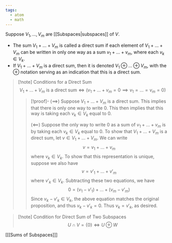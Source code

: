 ```yaml
---
tags:
  - atom
  - math
---
```

Suppose $V_1, \dots, V_m$ are [[Subspaces|subspaces]] of $V$.
- The sum $V_1 + \dots + V_m$ is called a direct sum if each element of $V_1 + \dots + V_m$ can be written in only one way as a sum $v_1 + \dots + v_m$, where each $v_k \in V_k$.
- If $V_1 + \dots + V_m$ is a direct sum, then it is denoted $V_1 \oplus \dots \oplus V_m$, with the $\oplus$ notation serving as an indication that this is a direct sum.

> [!note] Conditions for a Direct Sum
> $$ V_1 + \dots + V_m \text{ is a direct sum} \iff \left( v_1 + \dots + v_m = 0 \implies v_1 = \dots = v_m = 0 \right)  $$
> > [!proof]-
> > ($\implies$)
> > Suppose $V_1 + \dots + V_m$ is a direct sum. This implies that there is only one way to write $0$. This then implies that this way is taking each $v_k \in V_k$ equal to 0.
> > 
> > ($\impliedby$)
> > Suppose the only way to write $0$ as a sum of $v_1 + \dots + v_m$ is by taking each $v_k \in V_k$ equal to 0. To show that $V_1 + \dots + V_m$ is a direct sum, let $v \in V_1 + \dots + V_m$. We can write
> > $$ v = v_1 + \dots + v_m $$
> > where $v_k \in V_k$. To show that this representation is unique, suppose we also have
> > $$ v = v'_1 + \dots + v'_m $$
> > where $v'_k \in V_k$. Subtracting these two equations, we have
> > $$ 0 = (v_1 - v'_1) + \dots + (v_m - v'_m) $$
> > Since $v_k - v'_k \in V_k$, the above equation matches the original proposition, and thus $v_k - v'_k = 0$. Thus $v_k = v'_k$, as desired.

> [!note] Condition for Direct Sum of Two Subspaces
> $$ U \cap V = \{0\} \iff U \oplus W $$

\[[[Sums of Subspaces]]\]